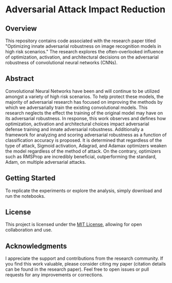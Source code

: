 # Adversarial Attack Impact Reduction

## Overview

This repository contains code associated with the research paper titled "Optimizing innate adversarial robustness on image recognition models in high risk scenarios." The research explores the often-overlooked influence of optimization, activation, and architectural decisions on the adversarial robustness of convolutional neural networks (CNNs).

## Abstract

Convolutional Neural Networks have been and will continue to be utilized amongst a variety of high risk scenarios. To help protect these models, the majority of adversarial research has focused on improving the methods by which we adversarially train the existing convolutional models. This research neglects the effect the training of the original model may have on its adversarial robustness. In response, this work observes and defines how optimization, activation and architectural choices impact adversarial defense training and innate adversarial robustness. Additionally a framework for analyzing and scoring adversarial robustness as a function of classification accuracy is proposed. It is determined that regardless of the type of attack, Sigmoid activation, Adagrad, and Adamax optimizers weaken the model regardless of the method of attack. On the contrary, optimizers such as RMSProp are incredibly beneficial, outperforming the standard, Adam, on multiple adversarial attacks.

## Getting Started

To replicate the experiments or explore the analysis, simply download and run the notebooks.

## License

This project is licensed under the [MIT License](LICENSE), allowing for open collaboration and use.

## Acknowledgments

I appreciate the support and contributions from the research community. If you find this work valuable, please consider citing my paper (citation details can be found in the research paper). Feel free to open issues or pull requests for any improvements or corrections.
